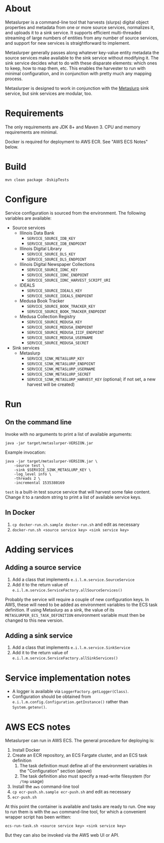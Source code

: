 # About

Metaslurper is a command-line tool that harvests (slurps) digital object
properties and metadata from one or more source services, normalizes it, and
uploads it to a sink service. It supports efficient multi-threaded streaming of
large numbers of entities from any number of source services, and support for
new services is straightforward to implement.

Metaslurper generally passes along whatever key-value entity metadata the
source services make available to the sink service without modifying it. The
sink service decides what to do with these disparate elements: which ones to
keep, how to map them, etc. This enables the harvester to run with minimal
configuration, and in conjunction with pretty much any mapping process.

Metaslurper is designed to work in conjunction with the
[Metaslurp](https://github.com/medusa-project/metaslurp) sink service, but sink
services are modular, too.

# Requirements

The only requirements are JDK 8+ and Maven 3. CPU and memory requirements are
minimal.

Docker is required for deployment to AWS ECR. See "AWS ECS Notes" below.

# Build

`mvn clean package -DskipTests`

# Configure

Service configuration is sourced from the environment. The following variables
are available:

* Source services
    * Illinois Data Bank
      * `SERVICE_SOURCE_IDB_KEY`
      * `SERVICE_SOURCE_IDB_ENDPOINT`
    * Illinois Digital Library
      * `SERVICE_SOURCE_DLS_KEY`
      * `SERVICE_SOURCE_DLS_ENDPOINT`
    * Illinois Digital Newspaper Collections
      * `SERVICE_SOURCE_IDNC_KEY`
      * `SERVICE_SOURCE_IDNC_ENDPOINT`
      * `SERVICE_SOURCE_IDNC_HARVEST_SCRIPT_URI`
    * IDEALS
      * `SERVICE_SOURCE_IDEALS_KEY`
      * `SERVICE_SOURCE_IDEALS_ENDPOINT`
    * Medusa Book Tracker
      * `SERVICE_SOURCE_BOOK_TRACKER_KEY`
      * `SERVICE_SOURCE_BOOK_TRACKER_ENDPOINT`
    * Medusa Collection Registry
      * `SERVICE_SOURCE_MEDUSA_KEY`
      * `SERVICE_SOURCE_MEDUSA_ENDPOINT`
      * `SERVICE_SOURCE_MEDUSA_IIIF_ENDPOINT`
      * `SERVICE_SOURCE_MEDUSA_USERNAME`
      * `SERVICE_SOURCE_MEDUSA_SECRET`
* Sink services
    * Metaslurp
      * `SERVICE_SINK_METASLURP_KEY`
      * `SERVICE_SINK_METASLURP_ENDPOINT`
      * `SERVICE_SINK_METASLURP_USERNAME`
      * `SERVICE_SINK_METASLURP_SECRET`
      * `SERVICE_SINK_METASLURP_HARVEST_KEY` (optional; if not set, a new
        harvest will be created)

# Run

## On the command line

Invoke with no arguments to print a list of available arguments:

```
java -jar target/metaslurper-VERSION.jar
```

Example invocation:

```
java -jar target/metaslurper-VERSION.jar \
    -source test \
    -sink $SERVICE_SINK_METASLURP_KEY \
    -log_level info \
    -threads 2 \
    -incremental 1535380169
```

`test` is a built-in test source service that will harvest some fake content.
Change it to a random string to print a list of available service keys.

## In Docker

1. `cp docker-run.sh.sample docker-run.sh` and edit as necessary
2. `docker-run.sh <source service key> <sink service key>`

# Adding services

## Adding a source service

1. Add a class that implements `e.i.l.m.service.SourceService`
2. Add it to the return value of
   `e.i.l.m.service.ServiceFactory.allSourceServices()`

Probably the service will require a couple of new configuration keys. In AWS,
these will need to be added as environment variables to the ECS task
definition. If using Metaslurp as a sink, the value of its
`METASLURPER_ECS_TASK_DEFINITION` environment variable must then be changed to
this new version.

## Adding a sink service

1. Add a class that implements `e.i.l.m.service.SinkService`
2. Add it to the return value of
   `e.i.l.m.service.ServiceFactory.allSinkServices()`

# Service implementation notes

* A logger is available via `LoggerFactory.getLogger(Class)`.
* Configuration should be obtained from
  `e.i.l.m.config.Configuration.getInstance()` rather than `System.getenv()`.

# AWS ECS notes

Metaslurper can run in AWS ECS. The general procedure for deploying is:

1. Install Docker
2. Create an ECR repository, an ECS Fargate cluster, and an ECS task definition
    1. The task definition must define all of the environment variables in
       the "Configuration" section (above)
    2. The task definition also must specify a read-write filesystem (for
       `/tmp` usage)
3. Install the `aws` command-line tool
4. `cp ecr-push.sh.sample ecr-push.sh` and edit as necessary
5. `ecr-push.sh`

At this point the container is available and tasks are ready to run. One way to
run them is with the `aws` command-line tool, for which a convenient wrapper
script has been written:

`ecs-run-task.sh <source service key> <sink service key>`

But they can also be invoked via the AWS web UI or API.
